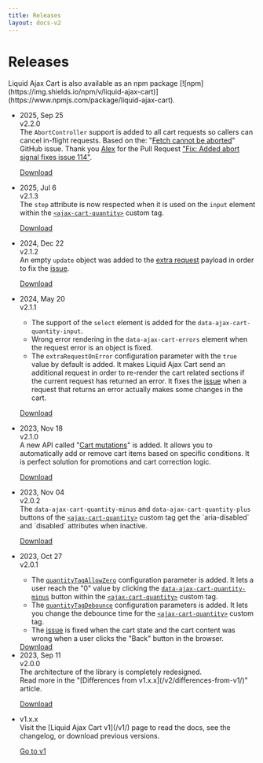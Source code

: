 ```yaml
---
title: Releases
layout: docs-v2
---
```


# Releases
<p class="lead" markdown="1">
Liquid Ajax Cart is also available as an npm package [![npm](https://img.shields.io/npm/v/liquid-ajax-cart)](https://www.npmjs.com/package/liquid-ajax-cart).
</p>

<ul class="steps-list">
<li class="steps-list__step steps-list__step--feat">
<div class="steps-list__badge-list"><span class="steps-list__badge">2025, Sep 25</span></div>
<div class="steps-list__title steps-list__title--hero">v2.2.0</div>
<div class="steps-list__content" markdown="1">
The <code>AbortController</code> support is added to all cart requests so callers can cancel in-flight requests. Based on the: "<a href="https://github.com/EvgeniyMukhamedjanov/liquid-ajax-cart/issues/114">Fetch cannot be aborted</a>" GitHub issue.
Thank you <a href="https://github.com/alexCevi">Alex</a> for the Pull Request <a href="https://github.com/EvgeniyMukhamedjanov/liquid-ajax-cart/pull/115">"Fix: Added abort signal fixes issue 114"</a>.

<a href="/v2/releases/liquid-ajax-cart-v2.2.0.js" download class="steps-list__cta">Download</a>
</div>
</li>

<li class="steps-list__step">
<div class="steps-list__badge-list"><span class="steps-list__badge">2025, Jul 6</span></div>
<div class="steps-list__title steps-list__title--hero">v2.1.3</div>
<div class="steps-list__content" markdown="1">
The <code>step</code> attribute is now respected when it is used on the <code>input</code> element within the <code><a href="/v2/ajax-cart-quantity/">&lt;ajax-cart-quantity&gt;</a></code> custom tag.

<a href="/v2/releases/liquid-ajax-cart-v2.1.3.js" download class="steps-list__cta">Download</a>
</div>
</li>

<li class="steps-list__step">
<div class="steps-list__badge-list"><span class="steps-list__badge">2024, Dec 22</span></div>
<div class="steps-list__title steps-list__title--hero">v2.1.2</div>
<div class="steps-list__content" markdown="1">
An empty <code>update</code> object was added to the <a href="/v2/request-state/#extraresponsedata">extra request</a> payload
in order to fix the <a href="https://github.com/EvgeniyMukhamedjanov/liquid-ajax-cart/issues/107">issue</a>.

<a href="/v2/releases/liquid-ajax-cart-v2.1.2.js" download class="steps-list__cta">Download</a>
</div>
</li>

<li class="steps-list__step">
<div class="steps-list__badge-list"><span class="steps-list__badge">2024, May 20</span></div>
<div class="steps-list__title steps-list__title--hero">v2.1.1</div>
<div class="steps-list__content" markdown="1">
<ul>
<li>The support of the <code>select</code> element is added for the <code>data-ajax-cart-quantity-input</code>.</li>
<li>
Wrong error rendering in the <code>data-ajax-cart-errors</code> element
when the request error is an object is fixed.
</li>
<li>
The <code>extraRequestOnError</code> configuration parameter with the <code>true</code> value by default is added. 
It makes Liquid Ajax Cart send an additional request in order to re-render the cart related sections
if the current request has returned an error. It fixes the <a href="https://github.com/Shopify/dawn/issues/2994">issue</a> 
when a request that returns an error actually makes some changes in the cart.
</li>
</ul>

<a href="/v2/releases/liquid-ajax-cart-v2.1.1.js" download class="steps-list__cta">Download</a>
</div>
</li>

<li class="steps-list__step">
<div class="steps-list__badge-list"><span class="steps-list__badge">2023, Nov 18</span></div>
<div class="steps-list__title steps-list__title--hero">v2.1.0</div>
<div class="steps-list__content" markdown="1">
A new API called "<a href="/v2/cart-mutations/">Cart mutations</a>" is added. 
It allows you to automatically add or remove cart items based on specific conditions.
It is perfect solution for promotions and cart correction logic.

<a href="/v2/releases/liquid-ajax-cart-v2.1.0.js" download class="steps-list__cta">Download</a>
</div>
</li>

<li class="steps-list__step">
<div class="steps-list__badge-list"><span class="steps-list__badge">2023, Nov 04</span></div>
<div class="steps-list__title steps-list__title--hero">v2.0.2</div>
<div class="steps-list__content" markdown="1">
The <code>data-ajax-cart-quantity-minus</code> and <code>data-ajax-cart-quantity-plus</code> buttons 
of the <code><a href="/v2/ajax-cart-quantity/">&lt;ajax-cart-quantity&gt;</a></code> custom tag 
get the `aria-disabled` and `disabled` attributes when inactive.

<a href="/v2/releases/liquid-ajax-cart-v2.0.2.js" download class="steps-list__cta">Download</a>
</div>
</li>

<li class="steps-list__step">
<div class="steps-list__badge-list"><span class="steps-list__badge">2023, Oct 27</span></div>
<div class="steps-list__title steps-list__title--hero">v2.0.1</div>
<div class="steps-list__content" markdown="1">
<ul>
<li>
The <code><a href="/v2/quantity-tag-allow-zero/">quantityTagAllowZero</a></code> configuration parameter is added. 
It lets a user reach the "0" value by clicking the <code><a href="/v2/data-ajax-cart-quantity-minus/">data-ajax-cart-quantity-minus</a></code> button 
within the <code><a href="/v2/ajax-cart-quantity/">&lt;ajax-cart-quantity&gt;</a></code> custom tag.
</li>
<li>
The <code><a href="/v2/quantity-tag-debounce/">quantityTagDebounce</a></code> configuration parameters is added. 
It lets you change the debounce time for the <code><a href="/v2/ajax-cart-quantity/">&lt;ajax-cart-quantity&gt;</a></code> custom tag.
</li>
<li>
The <a href="https://github.com/EvgeniyMukhamedjanov/liquid-ajax-cart/issues/18">issue</a> is fixed when the cart state and the cart content was wrong when a user clicks the "Back" button in the browser. 
</li>
</ul>
<a href="/v2/releases/liquid-ajax-cart-v2.0.1.js" download class="steps-list__cta">Download</a>
</div>
</li>

<li class="steps-list__step">
<div class="steps-list__badge-list"><span class="steps-list__badge">2023, Sep 11</span></div>
<div class="steps-list__title steps-list__title--hero">v2.0.0</div>
<div class="steps-list__content" markdown="1">
The architecture of the library is completely redesigned. 
<br/>
Read more in the "[Differences from v1.x.x](/v2/differences-from-v1/)" article.

<a href="/v2/releases/liquid-ajax-cart-v2.0.0.js" download class="steps-list__cta">Download</a>
</div>
</li>

<li class="steps-list__step">
<div class="steps-list__badge-list"></div>
<div class="steps-list__title steps-list__title--hero">v1.x.x</div>
<div class="steps-list__content" markdown="1">
Visit the [Liquid Ajax Cart v1](/v1/) page to read the docs, see the changelog, or download previous versions.

<a href="/v1/" class="steps-list__cta">Go to v1</a>
</div>
</li>
</ul>